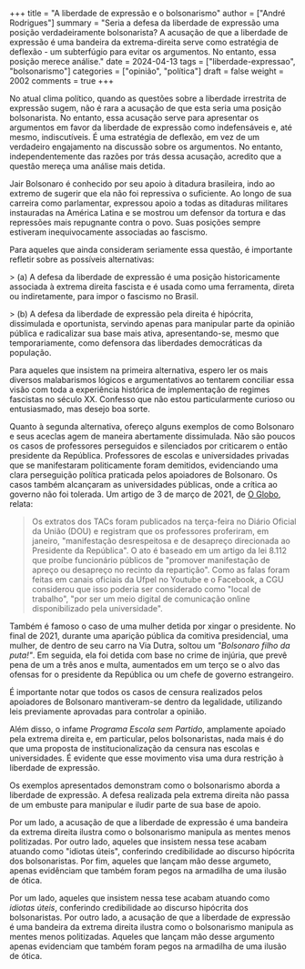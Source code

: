 +++
title = "A liberdade de expressão e o bolsonarismo"
author = ["André Rodrigues"]
summary = "Seria a defesa da liberdade de expressão uma posição verdadeiramente bolsonarista? A acusação de que a liberdade de expressão é uma bandeira da extrema-direita serve como estratégia de deflexão - um subterfúgio para evitar os argumentos. No entanto, essa posição merece análise."
date = 2024-04-13
tags = ["liberdade-expressao", "bolsonarismo"]
categories = ["opinião", "política"]
draft = false
weight = 2002
comments = true
+++

No atual clima político, quando as questões sobre a liberdade irrestrita de expressão sugem, não é rara a acusação de que esta seria uma posição bolsonarista. No entanto, essa acusação serve para apresentar os argumentos em favor da liberdade de expressão como indefensáveis e, até mesmo, indiscutíveis. É uma estratégia de deflexão, em vez de um verdadeiro engajamento na discussão sobre os argumentos. No entanto, independentemente das razões por trás dessa acusação, acredito que a questão mereça uma análise mais detida.

Jair Bolsonaro é conhecido por seu apoio à ditadura brasileira, indo ao extremo de sugerir que ela não foi repressiva o suficiente. Ao longo de sua carreira como parlamentar, expressou apoio a todas as ditaduras militares instauradas na América Latina e se mostrou um defensor da tortura e das repressões mais repugnante contra o povo. Suas posições sempre estiveram inequivocamente associadas ao fascismo.

Para aqueles que ainda consideram seriamente essa questão, é importante refletir sobre as possíveis alternativas:

&gt; (a) A defesa da liberdade de expressão é uma posição historicamente associada à extrema direita fascista e é usada como uma ferramenta, direta ou indiretamente, para impor o fascismo no Brasil.

&gt; (b) A defesa da liberdade de expressão pela direita é hipócrita, dissimulada e oportunista, servindo apenas para manipular parte da opinião pública e radicalizar sua base mais ativa, apresentando-se, mesmo que temporariamente, como defensora das liberdades democráticas da população.

Para aqueles que insistem na primeira alternativa, espero ler os mais diversos malabarismos lógicos e argumentativos ao tentarem conciliar essa visão com toda a experiência histórica de implementação de regimes fascistas no século XX. Confesso que não estou particularmente curioso ou entusiasmado, mas desejo boa sorte.

Quanto à segunda alternativa, ofereço alguns exemplos de como Bolsonaro e seus aceclas agem de maneira abertamente dissimulada. Não são poucos os casos de professores perseguidos e silenciados por criticarem o então presidente da República. Professores de escolas e universidades privadas que se manifestaram politicamente foram demitidos, evidenciando uma clara perseguição política praticada pelos apoiadores de Bolsonaro. Os casos também alcançaram as universidades públicas, onde a crítica ao governo não foi tolerada. Um artigo de 3 de março de 2021, de [O Globo](https://oglobo.globo.com/politica/cgu-impoe-2-anos-de-mordaca-professores-em-troca-de-suspensao-de-processo-por-criticas-bolsonaro-24907038), relata:

> Os extratos dos TACs foram publicados na terça-feira no Diário Oficial da União (DOU) e registram que os professores proferiram, em janeiro, "manifestação desrespeitosa e de desapreço direcionada ao Presidente da República". O ato é baseado em um artigo da lei 8.112 que proíbe funcionário públicos de "promover manifestação de apreço ou desapreço no recinto da repartição". Como as falas foram feitas em canais oficiais da Ufpel no Youtube e o Facebook, a CGU considerou que isso poderia ser considerado como "local de trabalho", "por ser um meio digital de comunicação online disponibilizado pela universidade".

Também é famoso o caso de uma mulher detida por xingar o presidente. No final de 2021, durante uma aparição pública da comitiva presidencial, uma mulher, de dentro de seu carro na Via Dutra, soltou um _"Bolsonaro filho da puta!"_. Em seguida, ela foi detida com base no crime de injúria, que prevê pena de um a três anos e multa, aumentados em um terço se o alvo das ofensas for o presidente da República ou um chefe de governo estrangeiro.

É importante notar que todos os casos de censura realizados pelos apoiadores de Bolsonaro mantiveram-se dentro da legalidade, utilizando leis previamente aprovadas para controlar a opinião.

Além disso, o infame _Programa Escola sem Partido_, amplamente apoiado pela extrema direita e, em particular, pelos bolsonaristas, nada mais é do que uma proposta de institucionalização da censura nas escolas e universidades. É evidente que esse movimento visa uma dura restrição à liberdade de expressão.

Os exemplos apresentados demonstram como o bolsonarismo aborda a liberdade de expressão. A defesa realizada pela extrema direita não passa de um embuste para manipular e iludir parte de sua base de apoio.

Por um lado, a acusação de que a liberdade de expressão é uma bandeira da extrema direita ilustra como o bolsonarismo manipula as mentes menos politizadas. Por outro lado, aqueles que insistem nessa tese acabam atuando como "idiotas úteis", conferindo credibilidade ao discurso hipócrita dos bolsonaristas. Por fim, aqueles que lançam mão desse argumeto, apenas evidênciam que também foram pegos na armadilha de uma ilusão de ótica.

Por um lado, aqueles que insistem nessa tese acabam atuando como _idiotas úteis_, conferindo credibilidade ao discurso hipócrita dos bolsonaristas. Por outro lado, a acusação de que a liberdade de expressão é uma bandeira da extrema direita ilustra como o bolsonarismo manipula as mentes menos politizadas. Aqueles que lançam mão desse argumento apenas evidenciam que também foram pegos na armadilha de uma ilusão de ótica.
